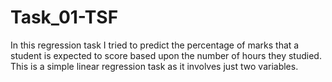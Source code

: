 # Task_01-TSF
In this regression task I tried to predict the percentage of marks that a student is expected to score based upon the number of hours they studied.  This is a simple linear regression task as it involves just two variables.  
